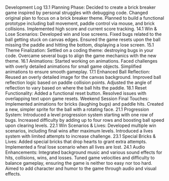 Development Log
13.1
Planning Phase:
Decided to create a brick breaker game inspired by personal struggles with debugging code.
Changed original plan to focus on a brick breaker theme.
Planned to build a functional prototype including ball movement, paddle control via mouse, and brick collisions.
Implemented high score and current score tracking.
14.1
Win & Lose Scenarios:
Developed win and lose screens.
Fixed bugs related to the ball getting stuck on canvas edges.
Ensured the game resets upon the ball missing the paddle and hitting the bottom, displaying a lose screen.
15.1
Theme Finalization:
Settled on a coding theme: destroying bugs in your code.
Overcame several bugs to align the game mechanics with the new theme.
16.1
Animations:
Started working on animations.
Faced challenges with overly detailed animations for small game objects.
Simplified animations to ensure smooth gameplay.
17.1
Enhanced Ball Reflection:
Reused an overly detailed image for the canvas background.
Improved ball reflection logic based on paddle collision points.
Adjusted the angle of reflection to vary based on where the ball hits the paddle.
18.1
Reset Functionality:
Added a functional reset button.
Resolved issues with overlapping text upon game resets.
Weekend Session
Final Touches:
Implemented animations for bricks (laughing bugs) and paddle hits.
Created a new, simpler sprite for the ball with a rotating face.
21.1
Progression System:
Introduced a level progression system starting with one row of bugs.
Increased difficulty by adding up to four rows and boosting ball speed upon clearing levels.
22.1
Win Scenarios & Lives:
Developed multiple win scenarios, including final wins after maximum levels.
Introduced a lives system with limited attempts to increase challenge.
23.1
Special Bricks & Lives:
Added special bricks that drop hearts to grant extra attempts.
Implemented a final lose scenario when all lives are lost.
24.1
Audio Enhancements:
Integrated background music and various sound effects for hits, collisions, wins, and losses.
Tuned game velocities and difficulty to balance gameplay, ensuring the game is neither too easy nor too hard.
Aimed to add character and humor to the game through audio and visual effects.
